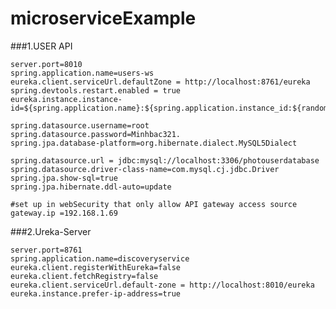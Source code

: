 # microserviceExample
###1.USER API

    server.port=8010
    spring.application.name=users-ws
    eureka.client.serviceUrl.defaultZone = http://localhost:8761/eureka
    spring.devtools.restart.enabled = true
    eureka.instance.instance-id=${spring.application.name}:${spring.application.instance_id:${random.value}}

    spring.datasource.username=root
    spring.datasource.password=Minhbac321.
    spring.jpa.database-platform=org.hibernate.dialect.MySQL5Dialect

    spring.datasource.url = jdbc:mysql://localhost:3306/photouserdatabase
    spring.datasource.driver-class-name=com.mysql.cj.jdbc.Driver
    spring.jpa.show-sql=true
    spring.jpa.hibernate.ddl-auto=update

    #set up in webSecurity that only allow API gateway access source
    gateway.ip =192.168.1.69

###2.Ureka-Server

    server.port=8761
    spring.application.name=discoveryservice
    eureka.client.registerWithEureka=false
    eureka.client.fetchRegistry=false
    eureka.client.serviceUrl.default-zone = http://localhost:8010/eureka
    eureka.instance.prefer-ip-address=true 
